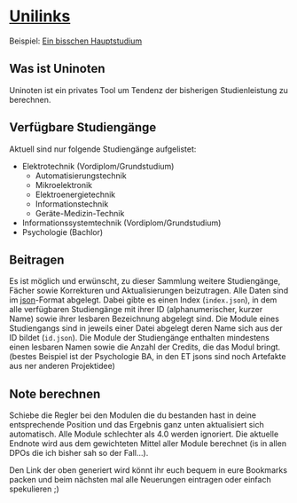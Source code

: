 # [Unilinks](http://p4w5.eu/uninoten)

Beispiel: [Ein bisschen Hauptstudium](http://www.p4w5.eu/noten/et_gs/?noten=4%2C2.9%2C3.2%2C2.4%2C5%2C5%2C5%2C5%2C5%2C5%2C5%2C5%2C5%2C5%2C5%2C5%2C5%2C5)

## Was ist Uninoten

Uninoten ist ein privates Tool um Tendenz der bisherigen Studienleistung zu berechnen.

## Verfügbare Studiengänge

Aktuell sind nur folgende Studiengänge aufgelistet:
* Elektrotechnik (Vordiplom/Grundstudium)
	* Automatisierungstechnik
	* Mikroelektronik
	* Elektroenergietechnik
	* Informationstechnik
	* Geräte-Medizin-Technik
* Informationssystemtechnik (Vordiplom/Grundstudium)
* Psychologie (Bachlor)

## Beitragen

Es ist möglich und erwünscht, zu dieser Sammlung weitere Studiengänge, Fächer sowie Korrekturen und Aktualisierungen beizutragen. Alle Daten sind im [json](https://de.wikipedia.org/wiki/JavaScript_Object_Notation)-Format abgelegt.
Dabei gibte es einen Index (`index.json`), in dem alle verfügbaren Studiengänge mit ihrer ID (alphanumerischer, kurzer Name) sowie ihrer lesbaren Bezeichnung abgelegt sind.
Die Module eines Studiengangs sind in jeweils einer Datei abgelegt deren Name sich aus der ID bildet (`id.json`).
Die Module der Studiengänge enthalten mindestens einen lesbaren Namen sowie die Anzahl der Credits, die das Modul bringt. (bestes Beispiel ist der Psychologie BA, in den ET jsons sind noch Artefakte aus ner anderen Projektidee)

## Note berechnen

Schiebe die Regler bei den Modulen die du bestanden hast in deine entsprechende Position und das Ergebnis ganz unten aktualisiert sich automatisch. Alle Module schlechter als 4.0 werden ignoriert.
Die aktuelle Endnote wird aus dem gewichteten Mittel aller Module berechnet (is in allen DPOs die ich bisher sah so der Fall...).

Den Link der oben generiert wird könnt ihr euch bequem in eure Bookmarks packen und beim nächsten mal alle Neuerungen eintragen oder einfach spekulieren ;)

